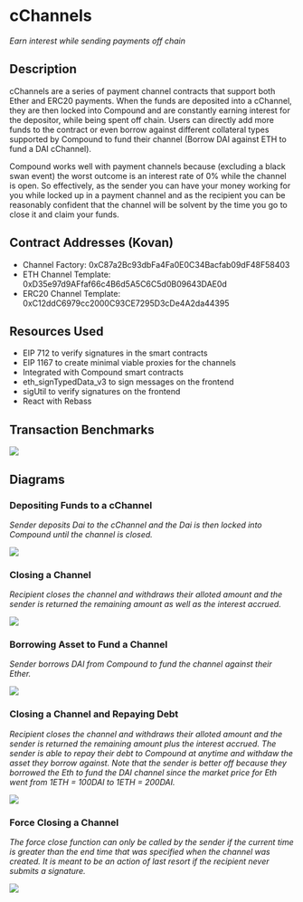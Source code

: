 # cChannels
_Earn interest while sending payments off chain_

## Description
cChannels are a series of payment channel contracts that support both Ether and ERC20 payments. When the funds are deposited into a cChannel, they are then locked into Compound and are constantly earning interest for the depositor, while being spent off chain. Users can directly add more funds to the contract or even borrow against different collateral types supported by Compound to fund their channel (Borrow DAI against ETH to fund a DAI cChannel).

Compound works well with payment channels because (excluding a black swan event) the worst outcome is an interest rate of 0% while the channel is open. So effectively, as the sender you can have your money working for you while locked up in a payment channel and as the recipient you can be reasonably confident that the channel will be solvent by the time you go to close it and claim your funds. 

## Contract Addresses (Kovan)
* Channel Factory: 0xC87a2Bc93dbFa4Fa0E0C34Bacfab09dF48F58403
* ETH Channel Template: 0xD35e97d9AFfaf66c4B6d5A5C6C5d0B09643DAE0d
* ERC20 Channel Template: 0xC12ddC6979cc2000C93CE7295D3cDe4A2da44395


## Resources Used
* EIP 712 to verify signatures in the smart contracts
* EIP 1167 to create minimal viable proxies for the channels
* Integrated with Compound smart contracts
* eth_signTypedData_v3 to sign messages on the frontend
* sigUtil to verify signatures on the frontend
* React with Rebass

## Transaction Benchmarks

![](src/Images/benchmarks.png)

## Diagrams 
### Depositing Funds to a cChannel
_Sender deposits Dai to the cChannel and the Dai is then locked into Compound until the channel is closed._

![](src/Images/deposit.png)

### Closing a Channel
_Recipient closes the channel and withdraws their alloted amount and the sender is returned the remaining amount as well as the interest accrued._

![](src/Images/closeComp.png)

### Borrowing Asset to Fund a Channel
_Sender borrows DAI from Compound to fund the channel against their Ether._

![](src/Images/borrowFunds.png)

### Closing a Channel and Repaying Debt
_Recipient closes the channel and withdraws their alloted amount and the sender is returned the remaining amount plus the interest accrued. The sender is able to repay their debt to Compound at anytime and withdaw the asset they borrow against. Note that the sender is better off because they borrowed the Eth to fund the DAI channel since the market price for Eth went from 1ETH = 100DAI to 1ETH = 200DAI._

![](src/Images/closeBorrow.png)

### Force Closing a Channel
_The force close function can only be called by the sender if the current time is greater than the end time that was specified when the channel was created. It is meant to be an action of last resort if the recipient never submits a signature._

![](src/Images/forceC.png)